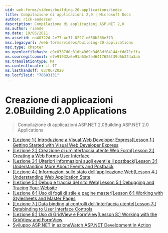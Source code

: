 ```yaml
---
uid: web-forms/videos/building-20-applications/index
title: Compilazione di applicazioni 2,0 | Microsoft Docs
author: rick-anderson
description: Compilazione di applicazioni ASP.NET 2,0
ms.author: riande
ms.date: 10/05/2011
ms.assetid: ea40322d-2e77-4c37-8227-e650b286e373
msc.legacyurl: /web-forms/videos/building-20-applications
msc.type: chapter
ms.openlocfilehash: e9c8387d0c31db4969c3468df04144cfdd71cffa
ms.sourcegitcommit: e7e91932a6e91a63e2e46417626f39d6b244a3ab
ms.translationtype: MT
ms.contentlocale: it-IT
ms.lasthandoff: 03/06/2020
ms.locfileid: "78603131"
---
```

# <a name="building-20-applications"></a><span data-ttu-id="6471a-103">Creazione di applicazioni 2.0</span><span class="sxs-lookup"><span data-stu-id="6471a-103">Building 2.0 Applications</span></span>

> <span data-ttu-id="6471a-104">Compilazione di applicazioni ASP.NET 2,0</span><span class="sxs-lookup"><span data-stu-id="6471a-104">Building ASP.NET 2.0 Applications</span></span>

- <span data-ttu-id="6471a-105">[[Lezione 1:] Introduzione a Visual Web Developer Express](lesson-1-getting-started-with-visual-web-developer-express.md)</span><span class="sxs-lookup"><span data-stu-id="6471a-105">[[Lesson 1:] Getting Started with Visual Web Developer Express](lesson-1-getting-started-with-visual-web-developer-express.md)</span></span>
- <span data-ttu-id="6471a-106">[[Lezione 2:] Creazione di un'interfaccia utente Web Form](lesson-2-creating-a-web-forms-user-interface.md)</span><span class="sxs-lookup"><span data-stu-id="6471a-106">[[Lesson 2:] Creating a Web Forms User Interface](lesson-2-creating-a-web-forms-user-interface.md)</span></span>
- <span data-ttu-id="6471a-107">[[Lezione 3:] Ulteriori informazioni sugli eventi e il postback](lesson-3-understanding-more-about-events-and-postback.md)</span><span class="sxs-lookup"><span data-stu-id="6471a-107">[[Lesson 3:] Understanding More About Events and Postback](lesson-3-understanding-more-about-events-and-postback.md)</span></span>
- <span data-ttu-id="6471a-108">[[Lezione 4:] Informazioni sullo stato dell'applicazione Web](lesson-4-understanding-web-application-state.md)</span><span class="sxs-lookup"><span data-stu-id="6471a-108">[[Lesson 4:] Understanding Web Application State](lesson-4-understanding-web-application-state.md)</span></span>
- <span data-ttu-id="6471a-109">[[Lezione 5:] Debug e traccia del sito Web](lesson-5-debugging-and-tracing-your-website.md)</span><span class="sxs-lookup"><span data-stu-id="6471a-109">[[Lesson 5:] Debugging and Tracing Your Website](lesson-5-debugging-and-tracing-your-website.md)</span></span>
- <span data-ttu-id="6471a-110">[[Lezione 6:] Uso di fogli di stile e pagine master](lesson-6-working-with-stylesheets-and-master-pages.md)</span><span class="sxs-lookup"><span data-stu-id="6471a-110">[[Lesson 6:] Working with Stylesheets and Master Pages](lesson-6-working-with-stylesheets-and-master-pages.md)</span></span>
- <span data-ttu-id="6471a-111">[[Lezione 7:] Data binding ai controlli dell'interfaccia utente](lesson-7-databinding-to-user-interface-controls.md)</span><span class="sxs-lookup"><span data-stu-id="6471a-111">[[Lesson 7:] Databinding to User Interface Controls](lesson-7-databinding-to-user-interface-controls.md)</span></span>
- <span data-ttu-id="6471a-112">[[Lezione 8:] Uso di GridView e FormView](lesson-8-working-with-the-gridview-and-formview.md)</span><span class="sxs-lookup"><span data-stu-id="6471a-112">[[Lesson 8:] Working with the GridView and FormView](lesson-8-working-with-the-gridview-and-formview.md)</span></span>
- [<span data-ttu-id="6471a-113">Sviluppo ASP.NET in azione</span><span class="sxs-lookup"><span data-stu-id="6471a-113">Watch ASP.NET Development in Action</span></span>](watch-aspnet-development-in-action.md)
